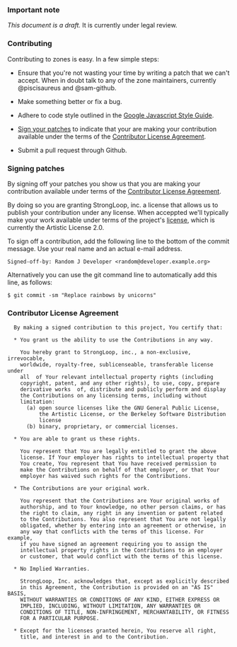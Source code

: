 
### Important note ###

*This document is a draft.* It is currently under legal review.


### Contributing ###

Contributing to zones is easy. In a few simple steps:

  * Ensure that you're not wasting your time by writing a patch that we
    can't accept. When in doubt talk to any of the zone maintainers,
    currently @piscisaureus and @sam-github.

  * Make something better or fix a bug.

  * Adhere to code style outlined in the [Google Javascript Style Guide][].

  * [Sign your patches](#signing-patches) to indicate that your are making your
    contribution available under the terms of the
    [Contributor License Agreement](#contributor-license-agreement).

  * Submit a pull request through Github.


### Signing patches ###

By signing off your patches you show us that you are making your
contribution available under terms of the [Contributor License
Agreement](contributor-license-agreement).

By doing so you are granting StrongLoop, inc. a license that allows us
to publish your contribution under any license. When acceppted we'll
typically make your work available under terms of the project's
[license][], which is currently the Artistic License 2.0.

To sign off a contribution, add the following line to the bottom of the
commit message. Use your real name and an actual e-mail address.

```
Signed-off-by: Random J Developer <random@developer.example.org>
```

Alternatively you can use the git command line to automatically add this line, as follows:

```
$ git commit -sm "Replace rainbows by unicorns"
```


### Contributor License Agreement ###

```
  By making a signed contribution to this project, You certify that:

  * You grant us the ability to use the Contributions in any way.

    You hereby grant to StrongLoop, inc., a non-exclusive, irrevocable,
    worldwide, royalty-free, sublicenseable, transferable license under
    all  of Your relevant intellectual property rights (including
    copyright, patent, and any other rights), to use, copy, prepare
    derivative works  of, distribute and publicly perform and display
    the Contributions on any licensing terms, including without
    limitation:
      (a) open source licenses like the GNU General Public License,
          the Artistic License, or the Berkeley Software Distribution
          license
      (b) binary, proprietary, or commercial licenses.

  * You are able to grant us these rights.

    You represent that You are legally entitled to grant the above
    license. If Your employer has rights to intellectual property that
    You create, You represent that You have received permission to
    make the Contributions on behalf of that employer, or that Your
    employer has waived such rights for the Contributions.

  * The Contributions are your original work.

    You represent that the Contributions are Your original works of
    authorship, and to Your knowledge, no other person claims, or has
    the right to claim, any right in any invention or patent related
    to the Contributions. You also represent that You are not legally
    obligated, whether by entering into an agreement or otherwise, in
    any way that conflicts with the terms of this license. For example,
    if you have signed an agreement requiring you to assign the
    intellectual property rights in the Contributions to an employer
    or customer, that would conflict with the terms of this license.

  * No Implied Warranties.

    StrongLoop, Inc. acknowledges that, except as explicitly described
    in this Agreement, the Contribution is provided on an "AS IS" BASIS,
    WITHOUT WARRANTIES OR CONDITIONS OF ANY KIND, EITHER EXPRESS OR
    IMPLIED, INCLUDING, WITHOUT LIMITATION, ANY WARRANTIES OR
    CONDITIONS OF TITLE, NON-INFRINGEMENT, MERCHANTABILITY, OR FITNESS
    FOR A PARTICULAR PURPOSE.

  * Except for the licenses granted herein, You reserve all right,
    title, and interest in and to the Contribution.
```


[Google Javascript Style Guide]: https://google-styleguide.googlecode.com/svn/trunk/javascriptguide.xml
[license]: LICENSE
